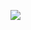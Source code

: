 <a href=“https://github.com/MarkCampbellh5l34/uxtsxyhazb/files/13260896/resoft.life.txt”><img src=“https://github.com/MarkCampbellh5l34/uxtsxyhazb/assets/149399986/10e9b015-bc7d-465a-919d-5b68f8478f02”></a>
